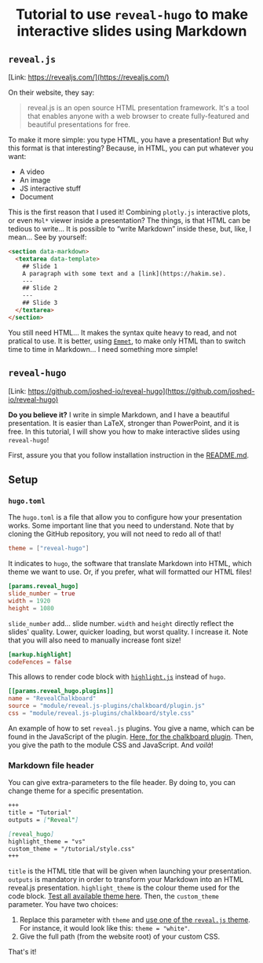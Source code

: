 <div align="center">

# Tutorial to use `reveal-hugo` to make interactive slides using Markdown

</div>

## `reveal.js`

[Link: https://revealjs.com/](https://revealjs.com/)

On their website, they say:

> reveal.js is an open source HTML presentation framework. It's a tool that enables
> anyone with a web browser to create fully-featured and beautiful presentations for
> free.

To make it more simple: you type HTML, you have a presentation! But why this format
is that interesting? Because, in HTML, you can put whatever you want:

- A video
- An image
- JS interactive stuff
- Document

This is the first reason that I used it! Combining `plotly.js` interactive plots,
or even `Mol*` viewer inside a presentation? The things, is that HTML can be
tedious to write… It is possible to “write Markdown” inside these, but, like,
I mean… See by yourself:

```html
<section data-markdown>
  <textarea data-template>
    ## Slide 1
    A paragraph with some text and a [link](https://hakim.se).
    ---
    ## Slide 2
    ---
    ## Slide 3
  </textarea>
</section>
```

You still need HTML… It makes the syntax quite heavy to read, and not pratical to
use. It is better, using [`Emmet`](https://docs.emmet.io/), to make only HTML than
to switch time to time in Markdown… I need something more simple!

## `reveal-hugo`

[Link: https://github.com/joshed-io/reveal-hugo](https://github.com/joshed-io/reveal-hugo)

**Do you believe it?** I write in simple Markdown, and I have a beautiful presentation.
It is easier than LaTeX, stronger than PowerPoint, and it is free. In this tutorial,
I will show you how to make interactive slides using `reveal-hugo`!

First, assure you that you follow installation instruction in the [README.md](https://github.com/joshed-io/reveal-hugo).

## Setup

### `hugo.toml`

The `hugo.toml` is a file that allow you to configure how your presentation works.
Some important line that you need to understand. Note that by cloning the GitHub
repository, you will not need to redo all of that!

```toml
theme = ["reveal-hugo"]
```

It indicates to `hugo`, the software that translate Markdown into HTML, which theme
we want to use. Or, if you prefer, what will formatted our HTML files!

```toml
[params.reveal_hugo]
slide_number = true
width = 1920
height = 1080
```

`slide_number` add… slide number. `width` and `height` directly reflect the slides'
quality. Lower, quicker loading, but worst quality. I increase it. Note that you
will also need to manually increase font size!

```toml
[markup.highlight]
codeFences = false
```

This allows to render code block with [`highlight.js`](https://highlightjs.org/)
instead of `hugo`.

```toml
[[params.reveal_hugo.plugins]]
name = "RevealChalkboard"
source = "module/reveal.js-plugins/chalkboard/plugin.js"
css = "module/reveal.js-plugins/chalkboard/style.css"
```

An example of how to set `reveal.js` plugins. You give a name, which can be found
in the JavaScript of the plugin. [Here, for the chalkboard plugin](https://github.com/rajgoel/reveal.js-plugins/blob/master/chalkboard/plugin.js#L19).
Then, you give the path to the module CSS and JavaScript. And _voilà_!

### Markdown file header

You can give extra-parameters to the file header. By doing to, you can change theme
for a specific presentation.

```md
+++
title = "Tutorial"
outputs = ["Reveal"]

[reveal_hugo]
highlight_theme = "vs"
custom_theme = "/tutorial/style.css"
+++
```

`title` is the HTML title that will be given when launching your presentation.
`outputs` is mandatory in order to transform your Markdown into an HTML reveal.js
presentation. `highlight_theme` is the colour theme used for the code block.
[Test all available theme here](https://highlightjs.org/demo). Then, the `custom_theme`
parameter. You have two choices:

1. Replace this parameter with `theme` and [use one of the `reveal.js` theme](https://revealjs.com/themes/).
For instance, it would look like this: `theme = "white"`.
2. Give the full path (from the website root) of your custom CSS.

That's it!
